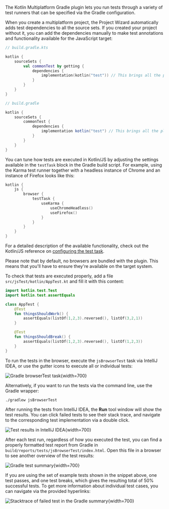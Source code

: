 [//]: # (title: 在 Kotlin/JS 平台中运行测试)

The Kotlin Multiplatform Gradle plugin lets you run tests through a variety of test runners that can be specified via the Gradle
configuration.

When you create a multiplatform project, the Project Wizard automatically adds test dependencies to all the source sets.
If you created your project without it, you can add the dependencies manually to make test annotations
and functionality available for the JavaScript target:

<tabs group="build-script">
<tab title="Kotlin" group-key="kotlin">

```kotlin
// build.gradle.kts

kotlin {
    sourceSets {
        val commonTest by getting {
            dependencies {
                implementation(kotlin("test")) // This brings all the platform dependencies automatically
            }
        }
    }
}
```

</tab>
<tab title="Groovy" group-key="groovy">

```groovy
// build.gradle

kotlin {
    sourceSets {
        commonTest {
            dependencies {
                implementation kotlin("test") // This brings all the platform dependencies automatically
            }
        }
    }
}
```

</tab>
</tabs>

You can tune how tests are executed in Kotlin/JS by adjusting the settings available in the `testTask` block in the Gradle
build script. For example, using the Karma test runner together with a headless instance of Chrome and an instance of
Firefox looks like this:

```kotlin
kotlin {
    js {
        browser {
            testTask {
                useKarma {
                    useChromeHeadless()
                    useFirefox()
                }
            }
        }
    }
}
```

For a detailed description of the available functionality, check out the Kotlin/JS reference on [configuring the test task](js-project-setup.md#test-任务). 

Please note that by default, no browsers are bundled with the plugin. This means that you'll have to ensure they're
available on the target system.

To check that tests are executed properly, add a file `src/jsTest/kotlin/AppTest.kt` and fill it with this content:

```kotlin
import kotlin.test.Test
import kotlin.test.assertEquals

class AppTest {
    @Test
    fun thingsShouldWork() {
        assertEquals(listOf(1,2,3).reversed(), listOf(3,2,1))
    }

    @Test
    fun thingsShouldBreak() {
        assertEquals(listOf(1,2,3).reversed(), listOf(1,2,3))
    }
}
```

To run the tests in the browser, execute the `jsBrowserTest` task via IntelliJ IDEA, or use the gutter icons to execute all
or individual tests:

![Gradle browserTest task](browsertest-task.png){width=700}

Alternatively, if you want to run the tests via the command line, use the Gradle wrapper:

```bash
./gradlew jsBrowserTest
```

After running the tests from IntelliJ IDEA, the **Run** tool window will show the test results. You can click failed tests
to see their stack trace, and navigate to the corresponding test implementation via a double click.

![Test results in IntelliJ IDEA](test-stacktrace-ide.png){width=700}

After each test run, regardless of how you executed the test, you can find a properly formatted test report from Gradle
in `build/reports/tests/jsBrowserTest/index.html`. Open this file in a browser to see another overview of the test results:

![Gradle test summary](test-summary.png){width=700}

If you are using the set of example tests shown in the snippet above, one test passes, and one test breaks, which gives 
the resulting total of 50% successful tests. To get more information about individual test cases, you can navigate via
the provided hyperlinks:

![Stacktrace of failed test in the Gradle summary](failed-test.png){width=700}